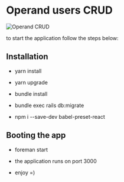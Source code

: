 # Operand users CRUD

![Operand CRUD](https://media.giphy.com/media/4gFdnnOTlWrws17hu6/giphy.gif)

to start the application follow the steps below:

## Installation

- yarn install

- yarn upgrade

- bundle install

- bundle exec rails db:migrate

- npm i --save-dev babel-preset-react


## Booting the app

- foreman start

- the application runs on port 3000

- enjoy =)
